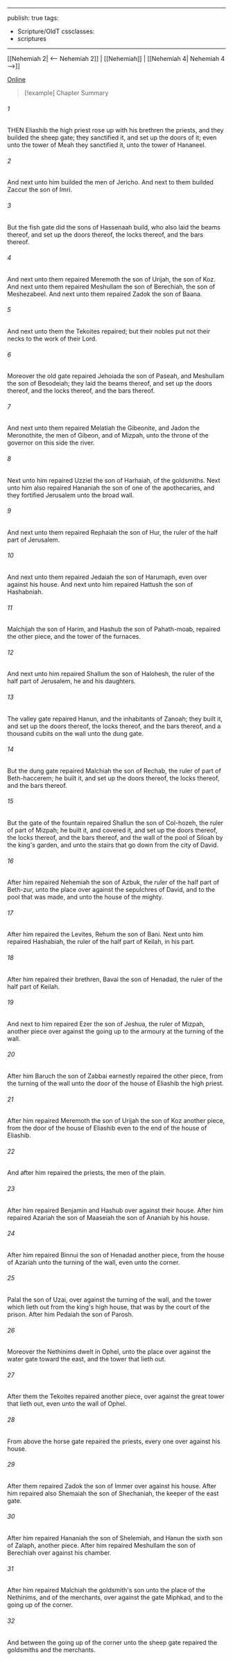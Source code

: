 

---
publish: true
tags:
  - Scripture/OldT
cssclasses:
  - scriptures
---
[[Nehemiah 2| <-- Nehemiah 2]] | [[Nehemiah]] | [[Nehemiah 4| Nehemiah 4 -->]]

[Online](https://churchofjesuschrist.org/study/scriptures/ot/neh/3?lang=eng)

>[!example] Chapter Summary
>
###### 1
THEN Eliashib the high priest rose up with his brethren the priests, and they builded the sheep gate; they sanctified it, and set up the doors of it; even unto the tower of Meah they sanctified it, unto the tower of Hananeel.
###### 2
And next unto him builded the men of Jericho.  And next to them builded Zaccur the son of Imri.
###### 3
But the fish gate did the sons of Hassenaah build, who also laid the beams thereof, and set up the doors thereof, the locks thereof, and the bars thereof.
###### 4
And next unto them repaired Meremoth the son of Urijah, the son of Koz.  And next unto them repaired Meshullam the son of Berechiah, the son of Meshezabeel.  And next unto them repaired Zadok the son of Baana.
###### 5
And next unto them the Tekoites repaired; but their nobles put not their necks to the work of their Lord.
###### 6
Moreover the old gate repaired Jehoiada the son of Paseah, and Meshullam the son of Besodeiah; they laid the beams thereof, and set up the doors thereof, and the locks thereof, and the bars thereof.
###### 7
And next unto them repaired Melatiah the Gibeonite, and Jadon the Meronothite, the men of Gibeon, and of Mizpah, unto the throne of the governor on this side the river.
###### 8
Next unto him repaired Uzziel the son of Harhaiah, of the goldsmiths.  Next unto him also repaired Hananiah the son of one of the apothecaries, and they fortified Jerusalem unto the broad wall.
###### 9
And next unto them repaired Rephaiah the son of Hur, the ruler of the half part of Jerusalem.
###### 10
And next unto them repaired Jedaiah the son of Harumaph, even over against his house.  And next unto him repaired Hattush the son of Hashabniah.
###### 11
Malchijah the son of Harim, and Hashub the son of Pahath-moab, repaired the other piece, and the tower of the furnaces.
###### 12
And next unto him repaired Shallum the son of Halohesh, the ruler of the half part of Jerusalem, he and his daughters.
###### 13
The valley gate repaired Hanun, and the inhabitants of Zanoah; they built it, and set up the doors thereof, the locks thereof, and the bars thereof, and a thousand cubits on the wall unto the dung gate.
###### 14
But the dung gate repaired Malchiah the son of Rechab, the ruler of part of Beth-haccerem; he built it, and set up the doors thereof, the locks thereof, and the bars thereof.
###### 15
But the gate of the fountain repaired Shallun the son of Col-hozeh, the ruler of part of Mizpah; he built it, and covered it, and set up the doors thereof, the locks thereof, and the bars thereof, and the wall of the pool of Siloah by the king's garden, and unto the stairs that go down from the city of David.
###### 16
After him repaired Nehemiah the son of Azbuk, the ruler of the half part of Beth-zur, unto the place over against the sepulchres of David, and to the pool that was made, and unto the house of the mighty.
###### 17
After him repaired the Levites, Rehum the son of Bani.  Next unto him repaired Hashabiah, the ruler of the half part of Keilah, in his part.
###### 18
After him repaired their brethren, Bavai the son of Henadad, the ruler of the half part of Keilah.
###### 19
And next to him repaired Ezer the son of Jeshua, the ruler of Mizpah, another piece over against the going up to the armoury at the turning of the wall.
###### 20
After him Baruch the son of Zabbai earnestly repaired the other piece, from the turning of the wall unto the door of the house of Eliashib the high priest.
###### 21
After him repaired Meremoth the son of Urijah the son of Koz another piece, from the door of the house of Eliashib even to the end of the house of Eliashib.
###### 22
And after him repaired the priests, the men of the plain.
###### 23
After him repaired Benjamin and Hashub over against their house.  After him repaired Azariah the son of Maaseiah the son of Ananiah by his house.
###### 24
After him repaired Binnui the son of Henadad another piece, from the house of Azariah unto the turning of the wall, even unto the corner.
###### 25
Palal the son of Uzai, over against the turning of the wall, and the tower which lieth out from the king's high house, that was by the court of the prison.  After him Pedaiah the son of Parosh.
###### 26
Moreover the Nethinims dwelt in Ophel, unto the place over against the water gate toward the east, and the tower that lieth out.
###### 27
After them the Tekoites repaired another piece, over against the great tower that lieth out, even unto the wall of Ophel.
###### 28
From above the horse gate repaired the priests, every one over against his house.
###### 29
After them repaired Zadok the son of Immer over against his house.  After him repaired also Shemaiah the son of Shechaniah, the keeper of the east gate.
###### 30
After him repaired Hananiah the son of Shelemiah, and Hanun the sixth son of Zalaph, another piece.  After him repaired Meshullam the son of Berechiah over against his chamber.
###### 31
After him repaired Malchiah the goldsmith's son unto the place of the Nethinims, and of the merchants, over against the gate Miphkad, and to the going up of the corner.
###### 32
And between the going up of the corner unto the sheep gate repaired the goldsmiths and the merchants.



